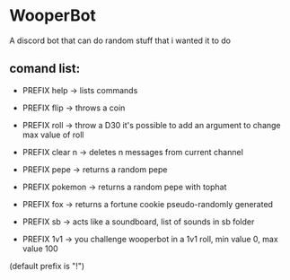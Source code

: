 # WooperBot
A discord bot that can do random stuff that i wanted it to do

## comand list:

* PREFIX help -> lists commands

* PREFIX flip -> throws a coin

* PREFIX roll -> throw a D30
it's possible to add an argument to change max value of roll

* PREFIX clear n -> deletes n messages from current channel

* PREFIX pepe -> returns a random pepe

* PREFIX pokemon -> returns a random pepe with tophat

* PREFIX fox -> returns a fortune cookie pseudo-randomly generated

* PREFIX sb <sound>-> acts like a soundboard, list of sounds in sb folder
  
* PREFIX 1v1 -> you challenge wooperbot in a 1v1 roll, min value 0, max value 100

(default prefix is "!")
